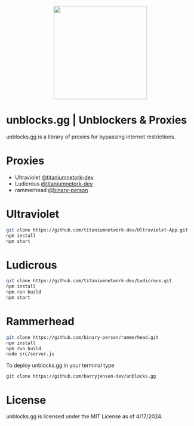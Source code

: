 <p align="center">
    <img src="https://gitlab.com/barryjensen-dev/unblocks.gg/-/blob/main/assets/logo.png?ref_type=heads> alt="Logo" width="250"/>
</p>

# unblocks.gg | Unblockers & Proxies

unblocks.gg is a library of proxies for bypassing internet restrictions.

# Proxies

- Ultraviolet [@titaniumnetork-dev](https://github.com/titaniumnetwork-dev/Ultraviolet-App)
- Ludicrous [@titaniumnetork-dev](https://github.com/titaniumnetwork-dev/Ludicrous)
- rammerhead [@binary-person](https://github.com/binary-person/rammerhead)

# Ultraviolet

```sh
git clone https://github.com/titaniumnetwork-dev/Ultraviolet-App.git
npm install
npm start
```

# Ludicrous

```sh
git clone https://github.com/titaniumnetwork-dev/Ludicrous.git
npm install
npm run build
npm start
```

# Rammerhead

```sh
git clone https://github.com/binary-person/rammerhead.git
npm install
npm run build
node src/server.js
```

To deploy unblocks.gg in your terminal type

`git clone https://github.com/barryjensen-dev/unblocks.gg`


# License

unblocks.gg is licensed under the MIT License as of 4/17/2024.